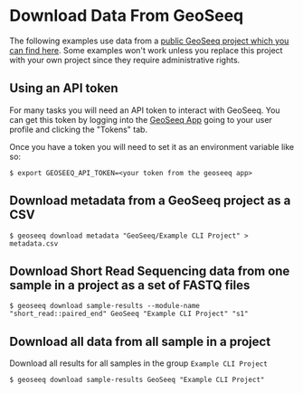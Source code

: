
# Download Data From GeoSeeq

The following examples use data from a [public GeoSeeq project which you can find here](https://app.geoseeq.com/sample-groups/ed59b913-91ec-489b-a1b9-4ea137a6e5cf). Some examples won't work unless you replace this project with your own project since they require administrative rights.

## Using an API token

For many tasks you will need an API token to interact with GeoSeeq. You can get this token by logging into the [GeoSeeq App](https://app.geoseeq.com/) going to your user profile and clicking the "Tokens" tab.

Once you have a token you will need to set it as an environment variable like so:

```
$ export GEOSEEQ_API_TOKEN=<your token from the geoseeq app>
```

## Download metadata from a GeoSeeq project as a CSV 

```
$ geoseeq download metadata "GeoSeeq/Example CLI Project" > metadata.csv
```


## Download Short Read Sequencing data from one sample in a project as a set of FASTQ files

```
$ geoseeq download sample-results --module-name "short_read::paired_end" GeoSeeq "Example CLI Project" "s1"
```


## Download all data from all sample in a project

Download all results for all samples in the group `Example CLI Project`

```
$ geoseeq download sample-results GeoSeeq "Example CLI Project"
```
